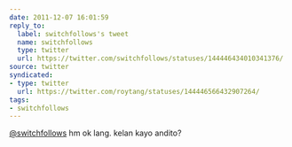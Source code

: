 ```yaml
---
date: 2011-12-07 16:01:59
reply_to:
  label: switchfollows's tweet
  name: switchfollows
  type: twitter
  url: https://twitter.com/switchfollows/statuses/144446434010341376/
source: twitter
syndicated:
- type: twitter
  url: https://twitter.com/roytang/statuses/144446566432907264/
tags:
- switchfollows
---
```


[@switchfollows](https://twitter.com/switchfollows/) hm ok lang. kelan kayo andito?